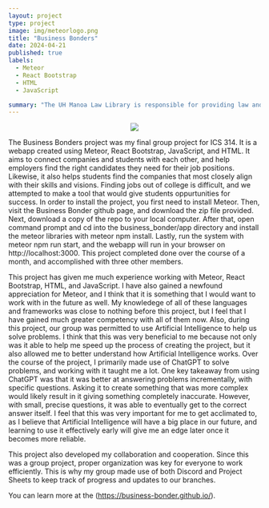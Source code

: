 ```yaml
---
layout: project
type: project
image: img/meteorlogo.png
title: "Business Bonders"
date: 2024-04-21
published: true
labels:
  - Meteor
  - React Bootstrap
  - HTML
  - JavaScript

summary: "The UH Manoa Law Library is responsible for providing law and prelaw students with the necessary tools for success." 
---
```


<div style="text-align: center;">
  <img class="img-fluid" src="../img/businessbonderspic.jpg" style="max-width: 25%;" />
</div>

The Business Bonders project was my final group project for ICS 314. It is a webapp created using Meteor, React Bootstrap, JavaScript, and HTML. It aims to connect companies and students with each other, and help employers find the right candidates they need for their job positions. Likewise, it also helps students find the companies that most closely align with their skills and visions. Finding jobs out of college is difficult, and we attempted to make a tool that would give students oppurtunities for success. In order to install the project, you first need to install Meteor. Then, visit the Business Bonder github page, and  download the zip file provided. Next, download a copy of the repo to your local computer. After that, open command prompt and cd into the business_bonder/app directory and install the meteor libraries with meteor npm install. Lastly, run the system with meteor npm run start, and the webapp will run in your browser on http://localhost:3000. This project completed done over the course of a month, and accomplished with three other members. 

This project has given me much experience working with Meteor, React Bootstrap, HTML, and JavaScript. I have also gained a newfound appreciation for Meteor, and I think that it is something that I would want to work with in the future as well. My knowledege of all of these languages and frameworks was close to nothing before this project, but I feel that I have gained much greater competency with all of them now. Also, during this project, our group was permitted to use Artificial Intelligence to help us solve problems. I think that this was very beneficial to me because not only was it able to help me speed up the process of creating the project, but it also allowed me to better understand how Artificial Intelligence works. Over the course of the project, I primarily made use of ChatGPT to solve problems, and working with it taught me a lot. One key takeaway from using ChatGPT was that it was better at answering problems incrementally, with specific questions. Asking it to create something that was more complex would likely result in it giving something completely inaccurate. However, with small, precise questions, it was able to eventually get to the correct answer itself. I feel that this was very important for me to get acclimated to, as I believe that Artificial Intelligence will have a big place in our future, and learning to use it effectively early will give me an edge later once it becomes more reliable. 

This project also developed my collaboration and cooperation. Since this was a group project, proper organization was key for everyone to work efficiently. This is why my group made use of both Discord and Project Sheets to keep track of progress and updates to our branches. 

You can learn more at the (https://business-bonder.github.io/).
